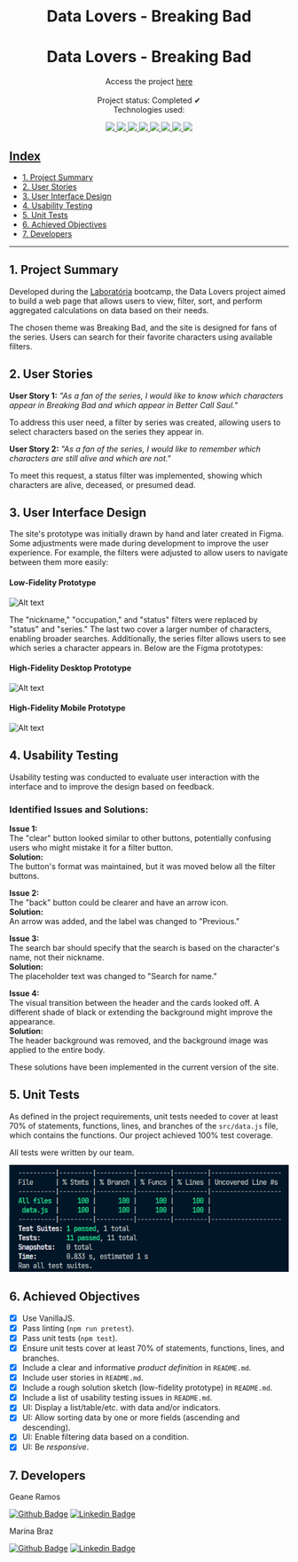 <div align="center">

# Data Lovers - Breaking Bad
</div>

<div align="center">

# Data Lovers - Breaking Bad
</div>

<div align="center">

  Access the project [here](https://geanemr.github.io/SAP010-data-lovers/)  
  <br>
  Project status: Completed ✔<br>
  Technologies used: <br>

  <a href="https://developer.mozilla.org/en-US/docs/Learn/Getting_started_with_the_web/HTML_basics">
  <img src="https://skillicons.dev/icons?i=html"/>
  <a href="https://developer.mozilla.org/en-US/docs/Web/CSS">
  <img src="https://skillicons.dev/icons?i=css"/>
  <a href="https://developer.mozilla.org/en-US/docs/Learn/JavaScript/First_steps/What_is_JavaScript">
  <img src="https://skillicons.dev/icons?i=js"/>
  <a href="https://git-scm.com/">
  <img src="https://skillicons.dev/icons?i=git"/>
  <a href="https://github.com/">
  <img src="https://skillicons.dev/icons?i=github"/>
  <a href="https://jestjs.io/">
  <img src="https://skillicons.dev/icons?i=jest"/>
  <a href="https://figma.com/">
  <img src="https://skillicons.dev/icons?i=figma"/>
   <a href="https://nodejs.org/en">
  <img src="https://skillicons.dev/icons?i=nodejs"/>
  </div>
  

## Index

- [1. Project Summary](#1-project-summary)
- [2. User Stories](#2-user-stories)
- [3. User Interface Design](#3-user-interface-design)
- [4. Usability Testing](#4-usability-testing)
- [5. Unit Tests](#5-unit-tests)
- [6. Achieved Objectives](#6-achieved-objectives)
- [7. Developers](#7-developers)

---

## 1. Project Summary

Developed during the [Laboratória](https://www.laboratoria.la/br) bootcamp, the Data Lovers project aimed to build a web page that allows users to view, filter, sort, and perform aggregated calculations on data based on their needs.

The chosen theme was Breaking Bad, and the site is designed for fans of the series. Users can search for their favorite characters using available filters.

## 2. User Stories

**User Story 1:**
_"As a fan of the series, I would like to know which characters appear in Breaking Bad and which appear in Better Call Saul."_

To address this user need, a filter by series was created, allowing users to select characters based on the series they appear in.

**User Story 2:**
_"As a fan of the series, I would like to remember which characters are still alive and which are not."_

To meet this request, a status filter was implemented, showing which characters are alive, deceased, or presumed dead.

## 3. User Interface Design

The site's prototype was initially drawn by hand and later created in Figma. Some adjustments were made during development to improve the user experience. For example, the filters were adjusted to allow users to navigate between them more easily:

#### Low-Fidelity Prototype

![Alt text](src/img/prot%C3%B3tipo%20-%20baixa%20fidelidade.jpeg)

The "nickname," "occupation," and "status" filters were replaced by "status" and "series." The last two cover a larger number of characters, enabling broader searches. Additionally, the series filter allows users to see which series a character appears in. Below are the Figma prototypes:

#### High-Fidelity Desktop Prototype

![Alt text](src/img/Prot%C3%B3tipo%20de%20alta%20fidelidade%20-%20desktop.png)

#### High-Fidelity Mobile Prototype

![Alt text](src/img/Prot%C3%B3tipo%20de%20alta%20fidelidade%20-%20mobile.png)

## 4. Usability Testing

Usability testing was conducted to evaluate user interaction with the interface and to improve the design based on feedback.

### Identified Issues and Solutions:

**Issue 1:**  
The "clear" button looked similar to other buttons, potentially confusing users who might mistake it for a filter button.  
**Solution:**  
The button's format was maintained, but it was moved below all the filter buttons.

**Issue 2:**  
The "back" button could be clearer and have an arrow icon.  
**Solution:**  
An arrow was added, and the label was changed to "Previous."

**Issue 3:**  
The search bar should specify that the search is based on the character's name, not their nickname.  
**Solution:**  
The placeholder text was changed to "Search for name."

**Issue 4:**  
The visual transition between the header and the cards looked off. A different shade of black or extending the background might improve the appearance.  
**Solution:**  
The header background was removed, and the background image was applied to the entire body.

These solutions have been implemented in the current version of the site.

## 5. Unit Tests

As defined in the project requirements, unit tests needed to cover at least 70% of statements, functions, lines, and branches of the `src/data.js` file, which contains the functions. Our project achieved 100% test coverage.

All tests were written by our team.

![Alt text](src/img/testesUnitarios.png)

## 6. Achieved Objectives

- [x] Use VanillaJS.
- [x] Pass linting (`npm run pretest`).
- [x] Pass unit tests (`npm test`).
- [x] Ensure unit tests cover at least 70% of statements, functions, lines, and branches.
- [x] Include a clear and informative _product definition_ in `README.md`.
- [x] Include user stories in `README.md`.
- [x] Include a rough solution sketch (low-fidelity prototype) in `README.md`.
- [x] Include a list of usability testing issues in `README.md`.
- [x] UI: Display a list/table/etc. with data and/or indicators.
- [x] UI: Allow sorting data by one or more fields (ascending and descending).
- [x] UI: Enable filtering data based on a condition.
- [x] UI: Be _responsive_.

## 7. Developers

Geane Ramos

[![Github Badge](https://img.shields.io/badge/-Github-000?style=flat-square&logo=Github&logoColor=white&link=https://github.com/geanemr)](https://github.com/geanemr) [![Linkedin Badge](https://img.shields.io/badge/-LinkedIn-blue?style=flat-square&logo=Linkedin&logoColor=white&link=https://https://www.linkedin.com/in/geane-moraes-ramos/)](https://www.linkedin.com/in/geane-moraes-ramos/)

Marina Braz

[![Github Badge](https://img.shields.io/badge/-Github-000?style=flat-square&logo=Github&logoColor=white&link=https://github.com/maahnbraz)](https://github.com/maahnbraz) [![Linkedin Badge](https://img.shields.io/badge/-LinkedIn-blue?style=flat-square&logo=Linkedin&logoColor=white&link=https://https://https://www.linkedin.com/in/marinanbraz/)](https://www.linkedin.com/in/marinanbraz/)